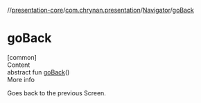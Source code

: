 //[presentation-core](../../../index.md)/[com.chrynan.presentation](../index.md)/[Navigator](index.md)/[goBack](go-back.md)



# goBack  
[common]  
Content  
abstract fun [goBack](go-back.md)()  
More info  


Goes back to the previous Screen.

  



